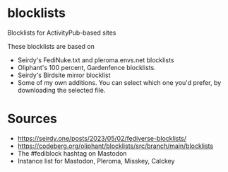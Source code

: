 # blocklists
Blocklists for ActivityPub-based sites 

These blocklists are based on
* Seirdy's FediNuke.txt and pleroma.envs.net blocklists
* Oliphant's 100 percent, Gardenfence blocklists.
* Seirdy's Birdsite mirror blocklist
* Some of my own additions.
You can select which one you'd prefer, by downloading the selected file.

# Sources
* https://seirdy.one/posts/2023/05/02/fediverse-blocklists/
* https://codeberg.org/oliphant/blocklists/src/branch/main/blocklists
* The #fediblock hashtag on Mastodon
* Instance list for Mastodon, Pleroma, Misskey, Calckey
